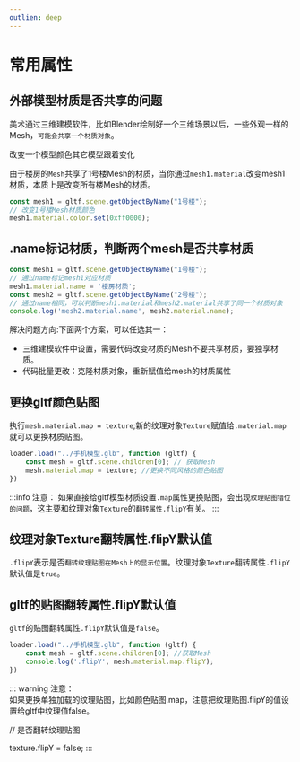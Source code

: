 ```yaml
---
outlien: deep
---
```


# 常用属性

## 外部模型材质是否共享的问题

美术通过三维建模软件，比如Blender绘制好一个三维场景以后，一些外观一样的Mesh，`可能会共享一个材质对象`。

改变一个模型颜色其它模型跟着变化

由于楼房的`Mesh`共享了1号楼Mesh的材质，当你通过`mesh1.material`改变mesh1材质，本质上是改变所有楼Mesh的材质。
```js
const mesh1 = gltf.scene.getObjectByName("1号楼");
// 改变1号楼Mesh材质颜色
mesh1.material.color.set(0xff0000);
```

## .name标记材质，判断两个mesh是否共享材质

```js
const mesh1 = gltf.scene.getObjectByName("1号楼");
// 通过name标记mesh1对应材质
mesh1.material.name = '楼房材质';
const mesh2 = gltf.scene.getObjectByName("2号楼");
// 通过name相同，可以判断mesh1.material和mesh2.material共享了同一个材质对象
console.log('mesh2.material.name', mesh2.material.name);
```

解决问题方向:下面两个方案，可以任选其一：

- 三维建模软件中设置，需要代码改变材质的Mesh不要共享材质，要独享材质。
- 代码批量更改：克隆材质对象，重新赋值给mesh的材质属性

## 更换gltf颜色贴图

执行`mesh.material.map = texture`;新的纹理对象`Texture`赋值给`.material.map`就可以更换材质贴图。

```js
loader.load("../手机模型.glb", function (gltf) {
    const mesh = gltf.scene.children[0]; // 获取Mesh
    mesh.material.map = texture; //更换不同风格的颜色贴图
})
```

:::info 注意：
如果直接给gltf模型材质设置`.map`属性更换贴图，会出现`纹理贴图错位的问题`，这主要和纹理对象`Texture`的`翻转属性.flipY`有关。
:::

## 纹理对象Texture翻转属性.flipY默认值

`.flipY`表示是否`翻转纹理贴图在Mesh上的显示位置`。纹理对象`Texture`翻转属性`.flipY`默认值是`true`。

## gltf的贴图翻转属性.flipY默认值

`gltf`的贴图翻转属性`.flipY`默认值是`false`。

```js
loader.load("../手机模型.glb", function (gltf) {
    const mesh = gltf.scene.children[0]; //获取Mesh
    console.log('.flipY', mesh.material.map.flipY);
})
```

::: warning 注意：  
如果更换单独加载的纹理贴图，比如颜色贴图.map，注意把纹理贴图.flipY的值设置给gltf中纹理值false。

// 是否翻转纹理贴图

texture.flipY = false;
:::